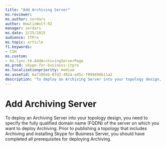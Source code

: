 ```yaml
---
title: "Add Archiving Server"
ms.reviewer: 
ms.author: serdars
author: HowlinWolf-92
manager: serdars
ms.date: 3/25/2015
audience: ITPro
ms.topic: article
f1.keywords:
- CSH
ms.custom:
- ms.lync.tb.AddArchivingServerPage
ms.prod: skype-for-business-itpro
ms.localizationpriority: medium
ms.assetid: 6a7106eb-8fd3-492a-a45c-f099496b11a2
description: "To deploy an Archiving Server into your topology design, you need to specify the fully qualified domain name (FQDN) of the server on which you want to deploy Archiving. Prior to publishing a topology that includes Archiving and installing Skype for Business Server, you should have completed all prerequisites for deploying Archiving."
---
```


# Add Archiving Server
 
To deploy an Archiving Server into your topology design, you need to specify the fully qualified domain name (FQDN) of the server on which you want to deploy Archiving. Prior to publishing a topology that includes Archiving and installing Skype for Business Server, you should have completed all prerequisites for deploying Archiving. 
  

